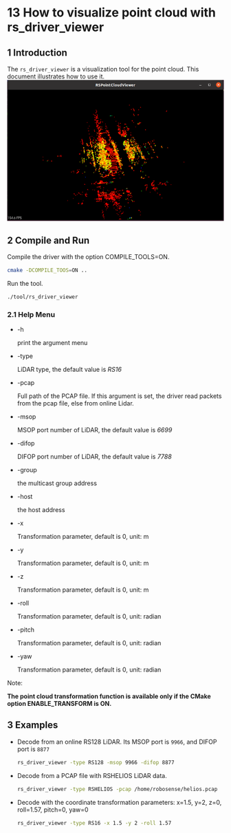 # 13 How to visualize point cloud with rs_driver_viewer



## 1 Introduction

The `rs_driver_viewer` is a visualization tool for the point cloud. This document illustrates how to use it.
![](./img/13_01_rs_driver_viewer_point_cloud.png)



## 2 Compile and Run

Compile the driver with the option COMPILE_TOOLS=ON. 

```bash
cmake -DCOMPILE_TOOS=ON ..
```

Run the tool.

```bash
./tool/rs_driver_viewer 
```

### 2.1 Help Menu

- -h

   print the argument menu 

- -type

   LiDAR type, the default value is *RS16*

- -pcap

   Full path of the PCAP file. If this argument is set, the driver read packets from the pcap file, else from online Lidar. 

- -msop

   MSOP port number of LiDAR, the default value is *6699*

- -difop

   DIFOP port number of LiDAR, the default value is *7788*
   
- -group

   the multicast group address

- -host

   the host address

- -x

   Transformation parameter, default is 0, unit: m

- -y

   Transformation parameter, default is 0, unit: m

- -z

   Transformation parameter, default is 0, unit: m

- -roll

   Transformation parameter, default is 0, unit: radian

- -pitch

   Transformation parameter, default is 0, unit: radian

- -yaw

   Transformation parameter, default is 0, unit: radian

Note:

**The point cloud transformation function is available only if the CMake option ENABLE_TRANSFORM is ON.**

## 3 Examples

- Decode from an online RS128 LiDAR. Its MSOP port is ```9966```, and DIFOP port is ```8877```

  ```bash
  rs_driver_viewer -type RS128 -msop 9966 -difop 8877 
  ```

- Decode from a PCAP file with RSHELIOS LiDAR data.

  ```bash
  rs_driver_viewer -type RSHELIOS -pcap /home/robosense/helios.pcap
  ```

- Decode with the coordinate transformation parameters: x=1.5, y=2, z=0, roll=1.57, pitch=0, yaw=0

  ```bash
  rs_driver_viewer -type RS16 -x 1.5 -y 2 -roll 1.57 
  ```

  

